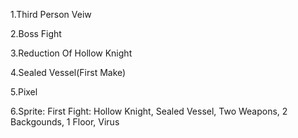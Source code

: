 1.Third Person Veiw

2.Boss Fight

3.Reduction Of Hollow Knight

4.Sealed Vessel(First Make)

5.Pixel

6.Sprite:
        First Fight:
        Hollow Knight, Sealed Vessel, Two Weapons, 2 Backgounds, 1 Floor, Virus